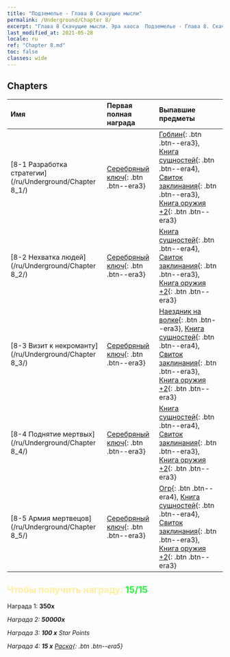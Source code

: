 ```yaml
---
title: "Подземелье - Глава 8 Скачущие мысли"
permalink: /Underground/Chapter 8/
excerpt: "Глава 8 Скачущие мысли. Эра хаоса  Подземелье - Глава 8. Скачущие мысли"
last_modified_at: 2021-05-28
locale: ru
ref: "Chapter 8.md"
toc: false
classes: wide
---
```


## Chapters

  | Имя |  Первая полная награда | Выпавшие предметы |
  |:------------|:------------|:------------| 
  | [8-1 Разработка стратегии](/ru/Underground/Chapter 8_1/) | [Серебряный ключ](/ItemsRU/con_693/){: .btn .btn--era3} | [Гоблин](/ItemsRU/unt_217/){: .btn .btn--era3}, [Книга сущностей](/ItemsRU/mat_39/){: .btn .btn--era4}, [Свиток заклинания](/ItemsRU/con_694/){: .btn .btn--era3}, [Книга оружия +2](/ItemsRU/mat_32/){: .btn .btn--era3} |
  | [8-2 Нехватка людей](/ru/Underground/Chapter 8_2/) | [Серебряный ключ](/ItemsRU/con_693/){: .btn .btn--era3} | [Книга сущностей](/ItemsRU/mat_39/){: .btn .btn--era4}, [Свиток заклинания](/ItemsRU/con_694/){: .btn .btn--era3}, [Книга оружия +2](/ItemsRU/mat_32/){: .btn .btn--era3} |
  | [8-3 Визит к некроманту](/ru/Underground/Chapter 8_3/) | [Серебряный ключ](/ItemsRU/con_693/){: .btn .btn--era3} | [Наездник на волке](/ItemsRU/unt_218/){: .btn .btn--era3}, [Книга сущностей](/ItemsRU/mat_39/){: .btn .btn--era4}, [Свиток заклинания](/ItemsRU/con_694/){: .btn .btn--era3}, [Книга оружия +2](/ItemsRU/mat_32/){: .btn .btn--era3} |
  | [8-4 Поднятие мертвых](/ru/Underground/Chapter 8_4/) | [Серебряный ключ](/ItemsRU/con_693/){: .btn .btn--era3} | [Книга сущностей](/ItemsRU/mat_39/){: .btn .btn--era4}, [Свиток заклинания](/ItemsRU/con_694/){: .btn .btn--era3}, [Книга оружия +2](/ItemsRU/mat_32/){: .btn .btn--era3} |
  | [8-5 Армия мертвецов](/ru/Underground/Chapter 8_5/) | [Серебряный ключ](/ItemsRU/con_693/){: .btn .btn--era3} | [Огр](/ItemsRU/unt_220/){: .btn .btn--era4}, [Книга сущностей](/ItemsRU/mat_39/){: .btn .btn--era4}, [Свиток заклинания](/ItemsRU/con_694/){: .btn .btn--era3}, [Книга оружия +2](/ItemsRU/mat_32/){: .btn .btn--era3} |


## <span style="color: #ffeea0">Чтобы получить награду: </span><span style="color: #27f73a">15/15</span>

 Награда 1:  **350x** <i class="fas fa-gem"/>

 Награда 2:  **50000x** <i class="fas fa-coins"/>

 Награда 3: **100 x** Star Points

 Награда 4: **15 x** [Раска](/ItemsRU/her_384/){: .btn .btn--era5}

